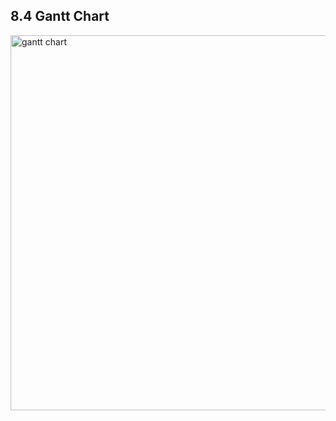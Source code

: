 ## 8.4 Gantt Chart
<img src="https://raw.githubusercontent.com/Cheryl322/Technicrab_Project1_SAD_20232024/main/image/gantt%20chart.jpg" alt="gantt chart" width="600"/>
